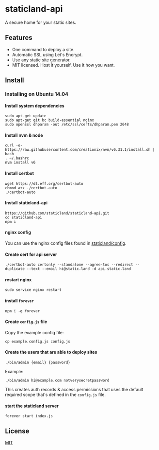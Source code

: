 # staticland-api

A secure home for your static sites.

## Features

- One command to deploy a site.
- Automatic SSL using Let's Encrypt.
- Use any static site generator.
- MIT licensed. Host it yourself. Use it how you want.

## Install

### Installing on Ubuntu 14.04

#### Install system dependencies

```
sudo apt-get update
sudo apt-get git bc build-essential nginx
sudo openssl dhparam -out /etc/ssl/certs/dhparam.pem 2048
```

#### Install nvm & node

```
curl -o- https://raw.githubusercontent.com/creationix/nvm/v0.31.1/install.sh | bash
. ~/.bashrc
nvm install v6
```

#### Install certbot

```
wget https://dl.eff.org/certbot-auto
chmod a+x ./certbot-auto
./certbot-auto
```

#### Install staticland-api

```
https://github.com/staticland/staticland-api.git
cd staticland-api
npm i
```

#### nginx config

You can use the nginx config files found in [staticland/config](https://github.com/staticland/config).

#### Create cert for api server

```
./certbot-auto certonly --standalone --agree-tos --redirect --duplicate --text --email hi@static.land -d api.static.land
```

#### restart nginx

```
sudo service nginx restart
```

#### install `forever`

```
npm i -g forever
```

#### Create `config.js` file

Copy the example config file:

```
cp example.config.js config.js
```

#### Create the users that are able to deploy sites

```
./bin/admin {email} {password}
```

Example:

```
./bin/admin hi@example.com notverysecretpassword
```

This creates auth records & access permissions that uses the default required scope that's defined in the `config.js` file.

#### start the staticland server

```
forever start index.js
```


## License
[MIT](LICNESE.md)